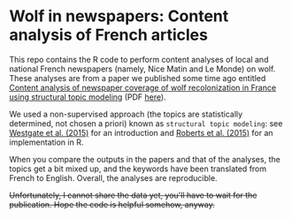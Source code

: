 # Wolf in newspapers: Content analysis of French articles

This repo contains the R code to perform content analyses of local and national French newspapers (namely, Nice Matin and Le Monde) on wolf. These analyses are from a paper we published some time ago entitled [Content analysis of newspaper coverage of wolf recolonization in France using structural topic modeling](https://www.sciencedirect.com/science/article/abs/pii/S0006320717309989) (PDF [here](https://oliviergimenez.github.io/pubs/Chandelieretal2018BC.pdf)). 

We used a non-supervised approach (the topics are statistically determined, not chosen a priori) known as `structural topic modeling`: see [Westgate et al. (2015)](http://onlinelibrary.wiley.com/doi/10.1111/cobi.12605/abstract) for an introduction and [Roberts et al. (2015)](https://cran.r-project.org/web/packages/stm/vignettes/stmVignette.pdf) for an implementation in R.

When you compare the outputs in the papers and that of the analyses, the topics get a bit mixed up, and the keywords have been translated from French to English. Overall, the analyses are reproducible.  

~~Unfortunately, I cannot share the data yet, you'll have to wait for the publication. Hope the code is helpful somehow, anyway.~~


